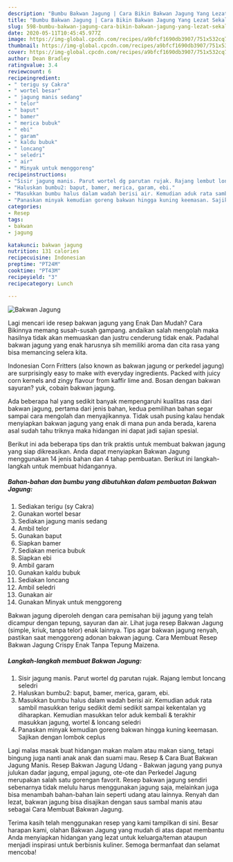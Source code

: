 ```yaml
---
description: "Bumbu Bakwan Jagung | Cara Bikin Bakwan Jagung Yang Lezat Sekali"
title: "Bumbu Bakwan Jagung | Cara Bikin Bakwan Jagung Yang Lezat Sekali"
slug: 598-bumbu-bakwan-jagung-cara-bikin-bakwan-jagung-yang-lezat-sekali
date: 2020-05-11T10:45:45.977Z
image: https://img-global.cpcdn.com/recipes/a9bfcf1690db3907/751x532cq70/bakwan-jagung-foto-resep-utama.jpg
thumbnail: https://img-global.cpcdn.com/recipes/a9bfcf1690db3907/751x532cq70/bakwan-jagung-foto-resep-utama.jpg
cover: https://img-global.cpcdn.com/recipes/a9bfcf1690db3907/751x532cq70/bakwan-jagung-foto-resep-utama.jpg
author: Dean Bradley
ratingvalue: 3.4
reviewcount: 6
recipeingredient:
- " terigu sy Cakra"
- " wortel besar"
- " jagung manis sedang"
- " telor"
- " baput"
- " bamer"
- " merica bubuk"
- " ebi"
- " garam"
- " kaldu bubuk"
- " loncang"
- " seledri"
- " air"
- " Minyak untuk menggoreng"
recipeinstructions:
- "Sisir jagung manis. Parut wortel dg parutan rujak. Rajang lembut loncang seledri"
- "Haluskan bumbu2: baput, bamer, merica, garam, ebi."
- "Masukkan bumbu halus dalam wadah berisi air. Kemudian aduk rata sambil masukkan terigu sedikit demi sedikit sampai kekentalan yg diharapkan. Kemudian masukkan telor aduk kembali &amp; terakhir masukkan jagung, wortel &amp; loncang seledri"
- "Panaskan minyak kemudian goreng bakwan hingga kuning keemasan. Sajikan dengan lombok ceplus"
categories:
- Resep
tags:
- bakwan
- jagung

katakunci: bakwan jagung 
nutrition: 131 calories
recipecuisine: Indonesian
preptime: "PT24M"
cooktime: "PT43M"
recipeyield: "3"
recipecategory: Lunch

---
```



![Bakwan Jagung](https://img-global.cpcdn.com/recipes/a9bfcf1690db3907/751x532cq70/bakwan-jagung-foto-resep-utama.jpg)

Lagi mencari ide resep bakwan jagung yang Enak Dan Mudah? Cara Bikinnya memang susah-susah gampang. andaikan salah mengolah maka hasilnya tidak akan memuaskan dan justru cenderung tidak enak. Padahal bakwan jagung yang enak harusnya sih memiliki aroma dan cita rasa yang bisa memancing selera kita.

Indonesian Corn Fritters (also known as bakwan jagung or perkedel jagung) are surprisingly easy to make with everyday ingredients. Packed with juicy corn kernels and zingy flavour from kaffir lime and. Bosan dengan bakwan sayuran? yuk, cobain bakwan jagung.

Ada beberapa hal yang sedikit banyak mempengaruhi kualitas rasa dari bakwan jagung, pertama dari jenis bahan, kedua pemilihan bahan segar sampai cara mengolah dan menyajikannya. Tidak usah pusing kalau hendak menyiapkan bakwan jagung yang enak di mana pun anda berada, karena asal sudah tahu triknya maka hidangan ini dapat jadi sajian spesial.


Berikut ini ada beberapa tips dan trik praktis untuk membuat bakwan jagung yang siap dikreasikan. Anda dapat menyiapkan Bakwan Jagung menggunakan 14 jenis bahan dan 4 tahap pembuatan. Berikut ini langkah-langkah untuk membuat hidangannya.

<!--inarticleads1-->

##### Bahan-bahan dan bumbu yang dibutuhkan dalam pembuatan Bakwan Jagung:

1. Sediakan  terigu (sy Cakra)
1. Gunakan  wortel besar
1. Sediakan  jagung manis sedang
1. Ambil  telor
1. Gunakan  baput
1. Siapkan  bamer
1. Sediakan  merica bubuk
1. Siapkan  ebi
1. Ambil  garam
1. Gunakan  kaldu bubuk
1. Sediakan  loncang
1. Ambil  seledri
1. Gunakan  air
1. Gunakan  Minyak untuk menggoreng


Bakwan jagung diperoleh dengan cara pemisahan biji jagung yang telah dicampur dengan tepung, sayuran dan air. Lihat juga resep Bakwan Jagung (simple, kriuk, tanpa telor) enak lainnya. Tips agar bakwan jagung renyah, pastikan saat menggoreng adonan bakwan jagung. Cara Membuat Resep Bakwan Jagung Crispy Enak Tanpa Tepung Maizena. 

<!--inarticleads2-->

##### Langkah-langkah membuat Bakwan Jagung:

1. Sisir jagung manis. Parut wortel dg parutan rujak. Rajang lembut loncang seledri
1. Haluskan bumbu2: baput, bamer, merica, garam, ebi.
1. Masukkan bumbu halus dalam wadah berisi air. Kemudian aduk rata sambil masukkan terigu sedikit demi sedikit sampai kekentalan yg diharapkan. Kemudian masukkan telor aduk kembali &amp; terakhir masukkan jagung, wortel &amp; loncang seledri
1. Panaskan minyak kemudian goreng bakwan hingga kuning keemasan. Sajikan dengan lombok ceplus


Lagi malas masak buat hidangan makan malam atau makan siang, tetapi bingung juga nanti anak anak dan suami mau. Resep &amp; Cara Buat Bakwan Jagung Manis. Resep Bakwan Jagung Udang - Bakwan jagung yang punya julukan dadar jagung, empal jagung, ote-ote dan Perkedel Jagung merupakan salah satu gorengan favorit. Resep bakwan jagung sendiri sebenarnya tidak melulu harus menggunakan jagung saja, melainkan juga bisa menambah bahan-bahan lain seperti udang atau lainnya. Renyah dan lezat, bakwan jagung bisa disajikan dengan saus sambal manis atau sebagai Cara Membuat Bakwan Jagung. 

Terima kasih telah menggunakan resep yang kami tampilkan di sini. Besar harapan kami, olahan Bakwan Jagung yang mudah di atas dapat membantu Anda menyiapkan hidangan yang lezat untuk keluarga/teman ataupun menjadi inspirasi untuk berbisnis kuliner. Semoga bermanfaat dan selamat mencoba!
